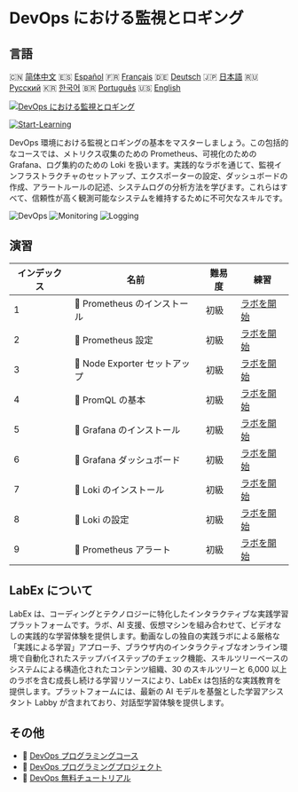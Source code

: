 # DevOps における監視とロギング

## 言語

🇨🇳 [简体中文](README_zh.md) 🇪🇸 [Español](README_es.md) 🇫🇷 [Français](README_fr.md) 🇩🇪 [Deutsch](README_de.md) 🇯🇵 [日本語](README_ja.md) 🇷🇺 [Русский](README_ru.md) 🇰🇷 [한국어](README_ko.md) 🇧🇷 [Português](README_pt.md) 🇺🇸 [English](README.md) 

[![DevOps における監視とロギング](https://cover-creator.labex.io/monitoring-and-logging-for-devops.png?lang=ja)](https://labex.io/ja/courses/monitoring-and-logging-for-devops)

[![Start-Learning](https://img.shields.io/badge/Start-Learning-whitesmoke?style=for-the-badge)](https://labex.io/ja/courses/monitoring-and-logging-for-devops)

DevOps 環境における監視とロギングの基本をマスターしましょう。この包括的なコースでは、メトリクス収集のための Prometheus、可視化のための Grafana、ログ集約のための Loki を扱います。実践的なラボを通じて、監視インフラストラクチャのセットアップ、エクスポーターの設定、ダッシュボードの作成、アラートルールの記述、システムログの分析方法を学びます。これらはすべて、信頼性が高く観測可能なシステムを維持するために不可欠なスキルです。

![DevOps](https://img.shields.io/badge/DevOps-whitesmoke?style=for-the-badge&logo=devops)
![Monitoring](https://img.shields.io/badge/Monitoring-whitesmoke?style=for-the-badge&logo=monitoring)
![Logging](https://img.shields.io/badge/Logging-whitesmoke?style=for-the-badge&logo=logging)


## 演習

|   インデックス | 名前                           | 難易度   | 練習                                                                                                          |
|----------------|--------------------------------|----------|---------------------------------------------------------------------------------------------------------------|
|              1 | 📖  Prometheus のインストール  | 初級     | <a target='_blank' href='https://labex.io/ja/tutorials/docker-prometheus-installation-601811'>ラボを開始</a>  |
|              2 | 📖  Prometheus 設定            | 初級     | <a target='_blank' href='https://labex.io/ja/tutorials/docker-prometheus-configuration-601818'>ラボを開始</a> |
|              3 | 📖  Node Exporter セットアップ | 初級     | <a target='_blank' href='https://labex.io/ja/tutorials/docker-node-exporter-setup-601825'>ラボを開始</a>      |
|              4 | 📖  PromQL の基本              | 初級     | <a target='_blank' href='https://labex.io/ja/tutorials/docker-promql-basics-601827'>ラボを開始</a>            |
|              5 | 📖  Grafana のインストール     | 初級     | <a target='_blank' href='https://labex.io/ja/tutorials/docker-grafana-installation-601822'>ラボを開始</a>     |
|              6 | 📖  Grafana ダッシュボード     | 初級     | <a target='_blank' href='https://labex.io/ja/tutorials/docker-grafana-dashboards-601821'>ラボを開始</a>       |
|              7 | 📖  Loki のインストール        | 初級     | <a target='_blank' href='https://labex.io/ja/tutorials/docker-loki-installation-601824'>ラボを開始</a>        |
|              8 | 📖  Loki の設定                | 初級     | <a target='_blank' href='https://labex.io/ja/tutorials/docker-loki-configuration-601823'>ラボを開始</a>       |
|              9 | 📖  Prometheus アラート        | 初級     | <a target='_blank' href='https://labex.io/ja/tutorials/docker-prometheus-alerts-601826'>ラボを開始</a>        |

## LabEx について

LabEx は、コーディングとテクノロジーに特化したインタラクティブな実践学習プラットフォームです。ラボ、AI 支援、仮想マシンを組み合わせて、ビデオなしの実践的な学習体験を提供します。動画なしの独自の実践ラボによる厳格な「実践による学習」アプローチ、ブラウザ内のインタラクティブなオンライン環境で自動化されたステップバイステップのチェック機能、スキルツリーベースのシステムによる構造化されたコンテンツ組織、30 のスキルツリーと 6,000 以上のラボを含む成長し続ける学習リソースにより、LabEx は包括的な実践教育を提供します。プラットフォームには、最新の AI モデルを基盤とした学習アシスタント Labby が含まれており、対話型学習体験を提供します。

## その他

- 🔗 [DevOps プログラミングコース](https://github.com/labex-labs/awesome-programming-courses)
- 🔗 [DevOps プログラミングプロジェクト](https://github.com/labex-labs/awesome-programming-projects)
- 🔗 [DevOps 無料チュートリアル](https://github.com/labex-labs/devops-free-tutorials)

